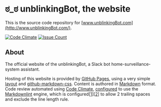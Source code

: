 # ಠ_ಠ unblinkingBot, the website  

This is the source code repository for [www.unblinkingBot.com](http://www.unblinkingBot.com/).  

[![Code Climate](https://codeclimate.com/github/nothingworksright/unblinkingbot_website/badges/gpa.svg)](https://codeclimate.com/github/nothingworksright/unblinkingbot_website) [![Issue Count](https://codeclimate.com/github/nothingworksright/unblinkingbot_website/badges/issue_count.svg)](https://codeclimate.com/github/nothingworksright/unblinkingbot_website)  

## About  

The official website of the unblinkingBot, a Slack bot home-surveillance-system assistant.  

Hosting of this website is provided by [GitHub Pages](https://pages.github.com/), using a very simple [layout](https://github.com/nothingworksright/unblinkingbot_website/blob/master/_layouts/default.html) and [github-markdown-css](https://github.com/sindresorhus/github-markdown-css). Content is authored in [Markdown](https://daringfireball.net/projects/markdown/syntax) format. Code review automated using [Code Climate](https://codeclimate.com/github/nothingworksright/unblinkingbot_website), [configured](https://github.com/nothingworksright/unblinkingbot_website/blob/master/.codeclimate.yml) to use the [Markdownlint](https://github.com/mivok/markdownlint) engine, which is configured[[1](https://github.com/nothingworksright/unblinkingbot_website/blob/master/.mdlrc)][[2](https://github.com/nothingworksright/unblinkingbot_website/blob/master/.mdlstyle.rb)] to allow 2 trailing spaces and exclude the line length rule.
